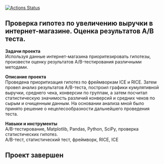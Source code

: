 
[![Actions Status](https://github.com/KhokhlovaOS/practicum_KhoklovaOS/actions/workflows/CI/badge.svg)](https://github.com/KhokhlovaOS/practicum_KhoklovaOS/CI)
## Проверка гипотез по увеличению выручки в интернет-магазине. Оценка результатов A/B теста.
**Задачи проекта**   
Используя данные интернет-магазина приоритезировать гипотезы, произвести оценку результатов A/B-тестирования различными методами. 

**Описание проекта**   
Проведена приоритизация гипотез по фреймворкам ICE и RICE. Затем провел анализ результатов A/B-теста, построил графики кумулятивной выручки, среднего чека, конверсии по группам, а затем посчитал статистическую значимость различий конверсий и средних чеков по сырым и очищенным данным. На основании анализа мной было принято решение о нецелесообразности дальнейшего проведения теста.

**Навыки и инструменты**   
A/B-тестирование, Matplotlib, Pandas, Python, SciPy, проверка статистических гипотез.   
A/B-тест, статистический тест, фреймворк, RICE, ICE
## Проект завершен
